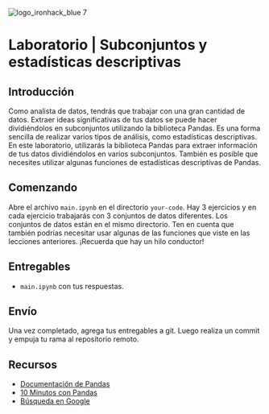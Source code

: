 ![logo_ironhack_blue 7](https://user-images.githubusercontent.com/23629340/40541063-a07a0a8a-601a-11e8-91b5-2f13e4e6b441.png)

# Laboratorio | Subconjuntos y estadísticas descriptivas

## Introducción

Como analista de datos, tendrás que trabajar con una gran cantidad de datos. Extraer ideas significativas de tus datos se puede hacer dividiéndolos en subconjuntos utilizando la biblioteca Pandas. Es una forma sencilla de realizar varios tipos de análisis, como estadísticas descriptivas.
En este laboratorio, utilizarás la biblioteca Pandas para extraer información de tus datos dividiéndolos en varios subconjuntos. También es posible que necesites utilizar algunas funciones de estadísticas descriptivas de Pandas.

## Comenzando

Abre el archivo `main.ipynb` en el directorio `your-code`. Hay 3 ejercicios y en cada ejercicio trabajarás con 3 conjuntos de datos diferentes. Los conjuntos de datos están en el mismo directorio. Ten en cuenta que también podrías necesitar usar algunas de las funciones que viste en las lecciones anteriores. ¡Recuerda que hay un hilo conductor!

## Entregables

- `main.ipynb` con tus respuestas.

## Envío

Una vez completado, agrega tus entregables a git. Luego realiza un commit y empuja tu rama al repositorio remoto.

## Recursos

- [Documentación de Pandas](https://pandas.pydata.org/pandas-docs/stable/index.html)
- [10 Minutos con Pandas](https://pandas.pydata.org/pandas-docs/stable/10min.html)
- [Búsqueda en Google](https://www.google.com/search?q=pandas+python)